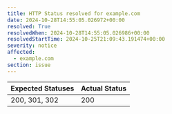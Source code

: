 ```yaml
---
title: HTTP Status resolved for example.com
date: 2024-10-28T14:55:05.026972+00:00
resolved: True
resolvedWhen: 2024-10-28T14:55:05.026986+00:00
resolvedStartTime: 2024-10-25T21:09:43.191474+00:00
severity: notice
affected:
  - example.com
section: issue
---
```


| Expected Statuses | Actual Status  |
|-------------------|----------------|
| 200, 301, 302 | 200 |
